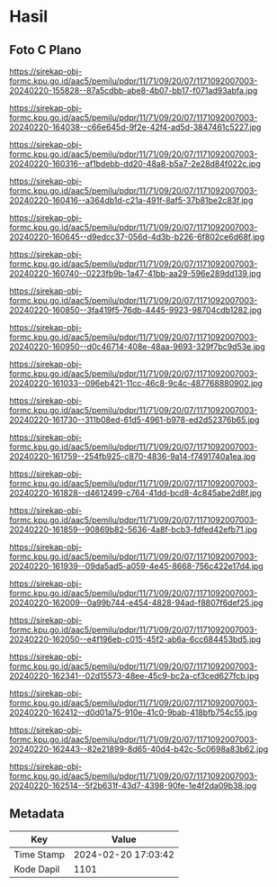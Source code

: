 # Hasil

## Foto C Plano

https://sirekap-obj-formc.kpu.go.id/aac5/pemilu/pdpr/11/71/09/20/07/1171092007003-20240220-155828--87a5cdbb-abe8-4b07-bb17-f071ad93abfa.jpg

https://sirekap-obj-formc.kpu.go.id/aac5/pemilu/pdpr/11/71/09/20/07/1171092007003-20240220-164038--c66e645d-9f2e-42f4-ad5d-3847461c5227.jpg

https://sirekap-obj-formc.kpu.go.id/aac5/pemilu/pdpr/11/71/09/20/07/1171092007003-20240220-160316--af1bdebb-dd20-48a8-b5a7-2e28d84f022c.jpg

https://sirekap-obj-formc.kpu.go.id/aac5/pemilu/pdpr/11/71/09/20/07/1171092007003-20240220-160416--a364db1d-c21a-491f-8af5-37b81be2c83f.jpg

https://sirekap-obj-formc.kpu.go.id/aac5/pemilu/pdpr/11/71/09/20/07/1171092007003-20240220-160645--d9edcc37-056d-4d3b-b226-6f802ce6d68f.jpg

https://sirekap-obj-formc.kpu.go.id/aac5/pemilu/pdpr/11/71/09/20/07/1171092007003-20240220-160740--0223fb9b-1a47-41bb-aa29-596e289dd139.jpg

https://sirekap-obj-formc.kpu.go.id/aac5/pemilu/pdpr/11/71/09/20/07/1171092007003-20240220-160850--3fa419f5-76db-4445-9923-98704cdb1282.jpg

https://sirekap-obj-formc.kpu.go.id/aac5/pemilu/pdpr/11/71/09/20/07/1171092007003-20240220-160950--d0c46714-408e-48aa-9693-329f7bc9d53e.jpg

https://sirekap-obj-formc.kpu.go.id/aac5/pemilu/pdpr/11/71/09/20/07/1171092007003-20240220-161033--096eb421-11cc-46c8-9c4c-487768880902.jpg

https://sirekap-obj-formc.kpu.go.id/aac5/pemilu/pdpr/11/71/09/20/07/1171092007003-20240220-161730--311b08ed-61d5-4961-b978-ed2d52376b65.jpg

https://sirekap-obj-formc.kpu.go.id/aac5/pemilu/pdpr/11/71/09/20/07/1171092007003-20240220-161759--254fb925-c870-4836-9a14-f7491740a1ea.jpg

https://sirekap-obj-formc.kpu.go.id/aac5/pemilu/pdpr/11/71/09/20/07/1171092007003-20240220-161828--d4612499-c764-41dd-bcd8-4c845abe2d8f.jpg

https://sirekap-obj-formc.kpu.go.id/aac5/pemilu/pdpr/11/71/09/20/07/1171092007003-20240220-161859--90869b82-5636-4a8f-bcb3-fdfed42efb71.jpg

https://sirekap-obj-formc.kpu.go.id/aac5/pemilu/pdpr/11/71/09/20/07/1171092007003-20240220-161939--09da5ad5-a059-4e45-8668-756c422e17d4.jpg

https://sirekap-obj-formc.kpu.go.id/aac5/pemilu/pdpr/11/71/09/20/07/1171092007003-20240220-162009--0a99b744-e454-4828-94ad-f8807f6def25.jpg

https://sirekap-obj-formc.kpu.go.id/aac5/pemilu/pdpr/11/71/09/20/07/1171092007003-20240220-162050--e4f196eb-c015-45f2-ab6a-6cc684453bd5.jpg

https://sirekap-obj-formc.kpu.go.id/aac5/pemilu/pdpr/11/71/09/20/07/1171092007003-20240220-162341--02d15573-48ee-45c9-bc2a-cf3ced627fcb.jpg

https://sirekap-obj-formc.kpu.go.id/aac5/pemilu/pdpr/11/71/09/20/07/1171092007003-20240220-162412--d0d01a75-910e-41c0-9bab-418bfb754c55.jpg

https://sirekap-obj-formc.kpu.go.id/aac5/pemilu/pdpr/11/71/09/20/07/1171092007003-20240220-162443--82e21899-8d65-40d4-b42c-5c0698a83b62.jpg

https://sirekap-obj-formc.kpu.go.id/aac5/pemilu/pdpr/11/71/09/20/07/1171092007003-20240220-162514--5f2b631f-43d7-4398-90fe-1e4f2da09b38.jpg


## Metadata

| Key        | Value               |
| ---------- | ------------------- |
| Time Stamp | 2024-02-20 17:03:42 |
| Kode Dapil | 1101                |



